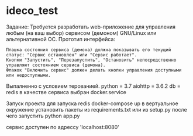 # ideco_test
Задание:
Требуется разработать web-приложение для управления любым (на ваш выбор) сервисом (демоном) GNU/Linux или альтернативной ОС.
Прототип интерфейса:

    Плашка состояния сервиса (демона) должна показывать его текущий статус: "Сервис остановлен" или "Сервис работает".
    Кнопки "Запустить", "Перезапустить", "Остановить" непосредственно управляют состоянием сервиса (демона).
    Флажок "Включить сервис" должен делать кнопки управления доступными или недоступными.

Выпалненно с условием терованией.
python = 3.7
aiohttp = 3.6.2
db = redis
в качестве сервиса выбран docker.service

Запуск проекта
для запуска redis docker-compose up 
в вертуальное окружение установить пакеты из requirements.txt
или из setup.py
после чего запустить python app.py

сервис доступен по адрессу 'localhost:8080'

